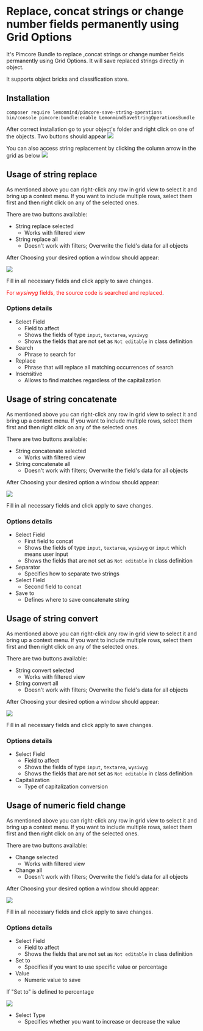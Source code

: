 # Replace, concat strings or change number fields permanently using Grid Options

It's Pimcore Bundle to replace ,concat strings or change number fields permanently using Grid Options. It will save
replaced strings directly
in object.

It supports object bricks and classification store.

## Installation

```
composer require lemonmind/pimcore-save-string-operations
bin/console pimcore:bundle:enable LemonmindSaveStringOperationsBundle
```

After correct installation go to your object's folder and right click on one of the objects.
Two buttons should appear
![](docs/bundle_home.png)

You can also access string replacement by clicking the column arrow in the grid as below
![](docs/bundle_home_column.png)

## Usage of string replace

As mentioned above you can right-click any row in grid view to select it and bring up a context menu. If you want to
include multiple rows, select them first and then right click on any of the selected ones.

There are two buttons available:

- String replace selected
    - Works with filtered view
- String replace all
    - Doesn't work with filters; Overwrite the field's data for all objects

After Choosing your desired option a window should appear:

![](docs/replace_string_window.png)

Fill in all necessary fields and click apply to save changes.

<span style="color:red">For *wysiwyg* fields, the source code is searched and replaced</span>.

### Options details

- Select Field
    - Field to affect
    - Shows the fields of type `input`, `textarea`, `wysiwyg`
    - Shows the fields that are not set as `Not editable` in class definition
- Search
    - Phrase to search for
- Replace
    - Phrase that will replace all matching occurrences of search
- Insensitive
    - Allows to find matches regardless of the capitalization

## Usage of string concatenate

As mentioned above you can right-click any row in grid view to select it and bring up a context menu. If you want to
include multiple rows, select them first and then right click on any of the selected ones.

There are two buttons available:

- String concatenate selected
    - Works with filtered view
- String concatenate all
    - Doesn't work with filters; Overwrite the field's data for all objects

After Choosing your desired option a window should appear:

![](docs/string_concat_window.png)

Fill in all necessary fields and click apply to save changes.

### Options details

- Select Field
    - First field to concat
    - Shows the fields of type `input`, `textarea`, `wysiwyg` or `input` which means user input
    - Shows the fields that are not set as `Not editable` in class definition
- Separator
    - Specifies how to separate two strings
- Select Field
    - Second field to concat
- Save to
    - Defines where to save concatenate string

## Usage of string convert

As mentioned above you can right-click any row in grid view to select it and bring up a context menu. If you want to
include multiple rows, select them first and then right click on any of the selected ones.

There are two buttons available:

- String convert selected
    - Works with filtered view
- String convert all
    - Doesn't work with filters; Overwrite the field's data for all objects

After Choosing your desired option a window should appear:

![](docs/string_convert_window.png)

Fill in all necessary fields and click apply to save changes.

### Options details

- Select Field
    - Field to affect
    - Shows the fields of type `input`, `textarea`, `wysiwyg`
    - Shows the fields that are not set as `Not editable` in class definition
- Capitalization
    - Type of capitalization conversion

## Usage of numeric field change

As mentioned above you can right-click any row in grid view to select it and bring up a context menu. If you want to
include multiple rows, select them first and then right click on any of the selected ones.

There are two buttons available:

- Change selected
    - Works with filtered view
- Change all
    - Doesn't work with filters; Overwrite the field's data for all objects

After Choosing your desired option a window should appear:

![](docs/int_change_value.png)

Fill in all necessary fields and click apply to save changes.

### Options details

- Select Field
    - Field to affect
    - Shows the fields that are not set as `Not editable` in class definition
- Set to
    - Specifies if you want to use specific value or percentage
- Value
    - Numeric value to save

If "Set to" is defined to percentage

![](docs/int_change_percentage.png)

- Select Type
    - Specifies whether you want to increase or decrease the value

